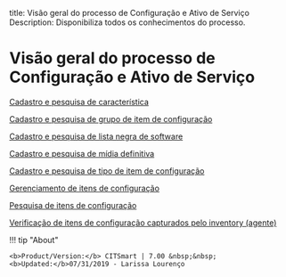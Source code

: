 title:  Visão geral do processo de Configuração e Ativo de Serviço
Description: Disponibiliza todos os conhecimentos do processo. 
# Visão geral do processo de Configuração e Ativo de Serviço

[Cadastro e pesquisa de característica](/pt-br/citsmart-platform-7/processes/configuration/characteristics.html)

[Cadastro e pesquisa de grupo de item de configuração](/pt-br/citsmart-platform-7/processes/configuration/group-IC.html)

[Cadastro e pesquisa de lista negra de software](/pt-br/citsmart-platform-7/processes/configuration/blacklist-software.html)

[Cadastro e pesquisa de mídia definitiva](/pt-br/citsmart-platform-7/processes/configuration/definitive-media.html)

[Cadastro e pesquisa de tipo de item de configuração](/pt-br/citsmart-platform-7/processes/configuration/IC-type.html)

[Gerenciamento de itens de configuração](/pt-br/citsmart-platform-7/processes/configuration/IC-management.html)

[Pesquisa de itens de configuração](/pt-br/citsmart-platform-7/processes/configuration/IC-search.html)

[Verificação de itens de configuração capturados pelo inventory (agente)](/pt-br/citsmart-platform-7/processes/configuration/inventory-verification.html)

!!! tip "About"

    <b>Product/Version:</b> CITSmart | 7.00 &nbsp;&nbsp;
    <b>Updated:</b>07/31/2019 - Larissa Lourenço
